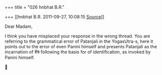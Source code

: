 +++
title = "026 hnbhat B.R."

+++
[[hnbhat B.R.	2011-09-27, 10:08:15 [Source](https://groups.google.com/g/samskrita/c/QIlRjvk4plU)]]



Dear Madam,

  

I think you have misplaced your response in the wrong thread. You are referring to the grammatical error of Patanjali in the YogasUtra-s, here it points out to the error of even Panini himself and presents Patanjali as the incarnation of शेष following the basis for of identification, as invoked by Panini himself.



